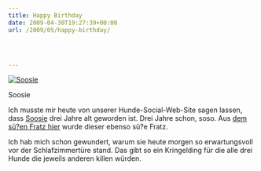 ```yaml
---
title: Happy Birthday
date: 2009-04-30T19:27:39+00:00
url: /2009/05/happy-birthday/




---
```

<div class="flickr">
  <a href="http://www.flickr.com/photos/schreibblogade/362250452/" title="Soosie"><img src="//farm1.static.flickr.com/147/362250452_accc7347d2.jpg" alt="Soosie" /></a></p>

  <p>
    Soosie
  </p>
</div>

Ich musste mir heute von unserer Hunde-Social-Web-Site sagen lassen, dass [Soosie][1] drei Jahre alt geworden ist. Drei Jahre schon, soso. Aus [dem sü?en Fratz hier][2] wurde dieser ebenso sü?e Fratz.

Ich hab mich schon gewundert, warum sie heute morgen so erwartungsvoll vor der Schlafzimmertüre stand. Das gibt so ein Kringelding für die alle drei Hunde die jeweils anderen killen würden.

 [1]: http://www.flickr.com/search/?w=85376146%40N00&q=soosie&m=text
 [2]: http://www.flickr.com/photos/schreibblogade/193431301/
